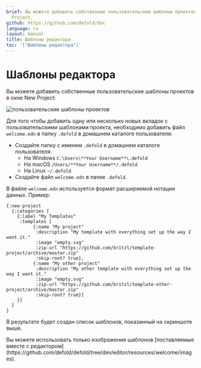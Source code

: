 ```yaml
---
brief: Вы можете добавить собственные пользовательские шаблоны проектов в окне New
  Project.
github: https://github.com/defold/doc
language: ru
layout: manual
title: Шаблоны редактора
toc: '["Шаблоны редактора"]'
---
```


# Шаблоны редактора

Вы можете добавить собственные пользовательские шаблоны проектов в окне New Project:

![пользовательские шаблоны проектов](/manuals/images/editor/custom_project_templates.png)

Для того чтобы добавить одну или несколько новых вкладок с пользовательскими шаблонами проекта, необходимо добавить файл `welcome.edn` в папку `.defold` в домашнем каталоге пользователя:

* Создайте папку с именем `.defold` в домашнем каталоге пользователя.
  * На Windows `C:\Users\**Your Username**\.defold`
  * На macOS `/Users/**Your Username**/.defold`
  * На Linux `~/.defold`
* Создайте файл `welcome.edn` в папке `.defold`.

В файле `welcome.edn` используется формат расширяемой нотации данных. Пример:

```
{:new-project
  {:categories [
    {:label "My Templates"
     :templates [
          {:name "My project"
           :description "My template with everything set up the way I want it."
           :image "empty.svg"
           :zip-url "https://github.com/britzl/template-project/archive/master.zip"
           :skip-root? true},
          {:name "My other project"
           :description "My other template with everything set up the way I want it."
           :image "empty.svg"
           :zip-url "https://github.com/britzl/template-other-project/archive/master.zip"
           :skip-root? true}]
    }]
  }
}
```

В результате будет создан список шаблонов, показанный на скриншоте выше.

<div class='sidenote' markdown='1'>
Вы можете использовать только изображения шаблонов [поставляемые вместе с редактором](https://github.com/defold/defold/tree/dev/editor/resources/welcome/images).
</div>